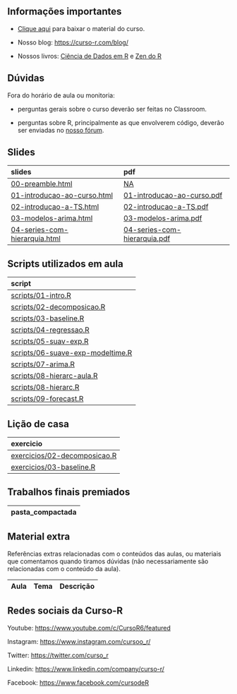 
<!-- README.md is generated from README.Rmd. Please edit that file -->

## Informações importantes

  - [Clique
    aqui](https://github.com/curso-r/main-series/raw/main/material_do_curso.zip)
    para baixar o material do curso.

  - Nosso blog: <https://curso-r.com/blog/>

  - Nossos livros: [Ciência de Dados em R](https://livro.curso-r.com/) e
    [Zen do R](https://curso-r.github.io/zen-do-r/)

## Dúvidas

Fora do horário de aula ou monitoria:

  - perguntas gerais sobre o curso deverão ser feitas no Classroom.

  - perguntas sobre R, principalmente as que envolverem código, deverão
    ser enviadas no [nosso fórum](https://discourse.curso-r.com/).

## Slides

| slides                                                                                                      | pdf                                                                                                       |
| :---------------------------------------------------------------------------------------------------------- | :-------------------------------------------------------------------------------------------------------- |
| [00-preamble.html](https://curso-r.github.io/main-series/slides/00-preamble.html)                           | [NA](https://curso-r.github.io/main-series/NA)                                                            |
| [01-introducao-ao-curso.html](https://curso-r.github.io/main-series/slides/01-introducao-ao-curso.html)     | [01-introducao-ao-curso.pdf](https://curso-r.github.io/main-series/slides/01-introducao-ao-curso.pdf)     |
| [02-introducao-a-TS.html](https://curso-r.github.io/main-series/slides/02-introducao-a-TS.html)             | [02-introducao-a-TS.pdf](https://curso-r.github.io/main-series/slides/02-introducao-a-TS.pdf)             |
| [03-modelos-arima.html](https://curso-r.github.io/main-series/slides/03-modelos-arima.html)                 | [03-modelos-arima.pdf](https://curso-r.github.io/main-series/slides/03-modelos-arima.pdf)                 |
| [04-series-com-hierarquia.html](https://curso-r.github.io/main-series/slides/04-series-com-hierarquia.html) | [04-series-com-hierarquia.pdf](https://curso-r.github.io/main-series/slides/04-series-com-hierarquia.pdf) |

## Scripts utilizados em aula

| script                                                                                                                |
| :-------------------------------------------------------------------------------------------------------------------- |
| [scripts/01-intro.R](https://github.com/curso-r/main-series/blob/main/scripts/01-intro.R)                             |
| [scripts/02-decomposicao.R](https://github.com/curso-r/main-series/blob/main/scripts/02-decomposicao.R)               |
| [scripts/03-baseline.R](https://github.com/curso-r/main-series/blob/main/scripts/03-baseline.R)                       |
| [scripts/04-regressao.R](https://github.com/curso-r/main-series/blob/main/scripts/04-regressao.R)                     |
| [scripts/05-suav-exp.R](https://github.com/curso-r/main-series/blob/main/scripts/05-suav-exp.R)                       |
| [scripts/06-suave-exp-modeltime.R](https://github.com/curso-r/main-series/blob/main/scripts/06-suave-exp-modeltime.R) |
| [scripts/07-arima.R](https://github.com/curso-r/main-series/blob/main/scripts/07-arima.R)                             |
| [scripts/08-hierarc-aula.R](https://github.com/curso-r/main-series/blob/main/scripts/08-hierarc-aula.R)               |
| [scripts/08-hierarc.R](https://github.com/curso-r/main-series/blob/main/scripts/08-hierarc.R)                         |
| [scripts/09-forecast.R](https://github.com/curso-r/main-series/blob/main/scripts/09-forecast.R)                       |

## Lição de casa

| exercicio                                                                                          |
| :------------------------------------------------------------------------------------------------- |
| [exercicios/02-decomposicao.R](https://curso-r.github.io/main-series/exercicios/02-decomposicao.R) |
| [exercicios/03-baseline.R](https://curso-r.github.io/main-series/exercicios/03-baseline.R)         |

## Trabalhos finais premiados

| pasta\_compactada |
| :---------------- |

## Material extra

Referências extras relacionadas com o conteúdos das aulas, ou materiais
que comentamos quando tiramos dúvidas (não necessariamente são
relacionadas com o conteúdo da aula).

| Aula | Tema | Descrição |
| :--- | :--- | :-------- |

## Redes sociais da Curso-R

Youtube: <https://www.youtube.com/c/CursoR6/featured>

Instagram: <https://www.instagram.com/cursoo_r/>

Twitter: <https://twitter.com/curso_r>

Linkedin: <https://www.linkedin.com/company/curso-r/>

Facebook: <https://www.facebook.com/cursodeR>
